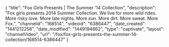 {
    "title": "Fox Girls Presents | The Summer '14 Collection",
    "description": "Fox girls presents 2014 Summer Collection. We live for more wild rides. More risky love. More late nights. More sun. More dirt. More sweat. More Fox.",
    "channelid": "168514",
    "videoid": "6386447",
    "date_created": "1441212258",
    "date_modified": "1449194862",
    "type": "captivate",
    "layout": "channelVideo",
    "url": "\/fox\/fox-girls-presents-the-summer-14-collection\/168514-6386447"
}